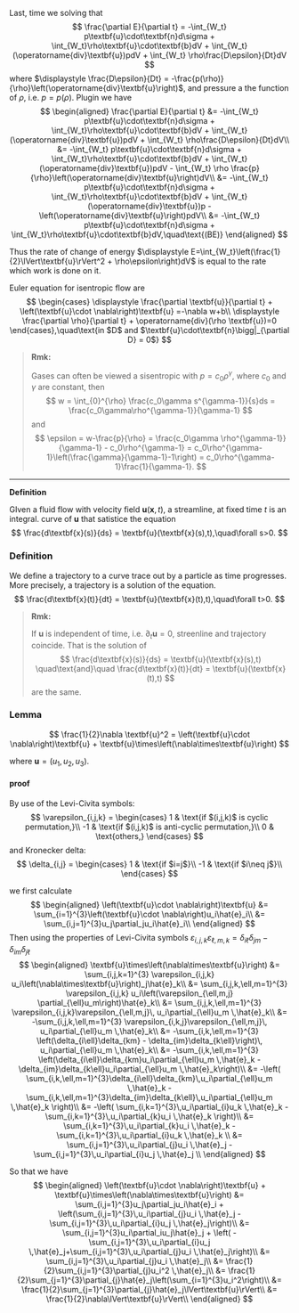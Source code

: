 Last, time we solving that
$$
\frac{\partial E}{\partial t} = -\int_{W_t} p\textbf{u}\cdot\textbf{n}d\sigma
	+ \int_{W_t}\rho\textbf{u}\cdot\textbf{b}dV
	+ \int_{W_t} (\operatorname{div}\textbf{u})pdV
	+ \int_{W_t} \rho\frac{D\epsilon}{Dt}dV
$$
where $\displaystyle \frac{D\epsilon}{Dt}  = -\frac{p(\rho)}{\rho}\left(\operatorname{div}\textbf{u}\right)$, and pressure a the function of $\rho$, i.e.  $p=p(\rho)$. Plugin we have
$$
\begin{aligned}
\frac{\partial E}{\partial t} 
&= -\int_{W_t} p\textbf{u}\cdot\textbf{n}d\sigma
	+ \int_{W_t}\rho\textbf{u}\cdot\textbf{b}dV
	+ \int_{W_t} (\operatorname{div}\textbf{u})pdV
	+ \int_{W_t} \rho\frac{D\epsilon}{Dt}dV\\
&= -\int_{W_t} p\textbf{u}\cdot\textbf{n}d\sigma
	+ \int_{W_t}\rho\textbf{u}\cdot\textbf{b}dV
	+ \int_{W_t} (\operatorname{div}\textbf{u})pdV
	- \int_{W_t} \rho \frac{p}{\rho}\left(\operatorname{div}\textbf{u}\right)dV\\
&= -\int_{W_t} p\textbf{u}\cdot\textbf{n}d\sigma
	+ \int_{W_t}\rho\textbf{u}\cdot\textbf{b}dV
	+ \int_{W_t} (\operatorname{div}\textbf{u})p
	-  \left(\operatorname{div}\textbf{u}\right)pdV\\
&= -\int_{W_t} p\textbf{u}\cdot\textbf{n}d\sigma + \int_{W_t}\rho\textbf{u}\cdot\textbf{b}dV,\quad\text{(BE)}
\end{aligned}
$$

Thus the rate of change of energy $\displaystyle E=\int_{W_t}\left(\frac{1}{2}\lVert\textbf{u}\rVert^2 + \rho\epsilon\right)dV$  is equal to the rate which work is done on it.

Euler equation for isentropic flow are
$$
\begin{cases}
\displaystyle \frac{\partial \textbf{u}}{\partial t} + \left(\textbf{u}\cdot \nabla\right)\textbf{u} =-\nabla w+b\\
\displaystyle \frac{\partial \rho}{\partial t} + \operatorname{div}(\rho \textbf{u})=0
\end{cases},\quad\text{in $D$ and $\textbf{u}\cdot\textbf{n}\bigg|_{\partial D} = 0$}
$$

> **Rmk:**
>
> Gases can often be viewed a sisentropic with $p=c_0\rho^\gamma$, where $c_0$ and $\gamma$ are constant, then
> $$
> w = \int_{0}^{\rho} \frac{c_0\gamma s^{\gamma-1}}{s}ds = \frac{c_0\gamma\rho^{\gamma-1}}{\gamma-1}
> $$
> and 
> $$
> \epsilon = w-\frac{p}{\rho} = \frac{c_0\gamma \rho^{\gamma-1}}{\gamma-1} - c_0\rho^{\gamma-1} = c_0\rho^{\gamma-1}\left(\frac{\gamma}{\gamma-1}-1\right) = c_0\rho^{\gamma-1}\frac{1}{\gamma-1}.
> $$

---

**Definition**

GIven a fluid flow with velocity field $\textbf{u}(\textbf{x},t)$, a streamline, at fixed time $t$ is an integral. curve of $\textbf{u}$ that satistice the equation
$$
\frac{d\textbf{x}(s)}{ds} = \textbf{u}(\textbf{x}(s),t),\quad\forall s>0.
$$

### Definition

We define a trajectory to a curve trace out by a particle as time progresses. More precisely, a trajectory is a solution of the equation.
$$
\frac{d\textbf{x}(t)}{dt} = \textbf{u}(\textbf{x}(t),t),\quad\forall t>0.
$$


> **Rmk:**
>
> If $\textbf{u}$ is independent of time, i.e. $\partial_t \textbf{u} = 0$, streenline and trajectory coincide. That is the solution of 
> $$
> \frac{d\textbf{x}(s)}{ds} = \textbf{u}(\textbf{x}(s),t) 
> \quad\text{and}\quad
> \frac{d\textbf{x}(t)}{dt} = \textbf{u}(\textbf{x}(t),t)
> $$
> are the same.

### Lemma

$$
\frac{1}{2}\nabla \textbf{u}^2 = \left(\textbf{u}\cdot \nabla\right)\textbf{u} + \textbf{u}\times\left(\nabla\times\textbf{u}\right)
$$

where $\textbf{u} = (u_1,u_2,u_3)$.

#### proof

By use of the Levi-Civita symbols:
$$
\varepsilon_{i,j,k} = 
\begin{cases}
  1 & \text{if $(i,j,k)$ is cyclic permutation,}\\
 -1 & \text{if $(i,j,k)$ is anti-cyclic permutation,}\\
  0 & \text{others,} 
\end{cases}
$$
and Kronecker delta:
$$
\delta_{i,j} = \begin{cases}
1 & \text{if $i=j$}\\
-1 & \text{if $i\neq j$}\\
\end{cases}
$$


we first calculate 
$$
\begin{aligned}
\left(\textbf{u}\cdot \nabla\right)\textbf{u}
&= \sum_{i=1}^{3}\left(\textbf{u}\cdot \nabla\right)u_i\hat{e}_i\\ 
&= \sum_{i,j=1}^{3}u_j\partial_ju_i\hat{e}_i\\
\end{aligned}
$$
Then using the properties of Levi-Civita symbols $\varepsilon_{i,j,k}\varepsilon_{\ell,m,k} = \delta_{i\ell}\delta_{jm}-\delta_{im}\delta_{j\ell}$
$$
\begin{aligned}
\textbf{u}\times\left(\nabla\times\textbf{u}\right) 
&= \sum_{i,j,k=1}^{3}
	\varepsilon_{i,j,k} u_i\left(\nabla\times\textbf{u}\right)_j\hat{e}_k\\
&= \sum_{i,j,k,\ell,m=1}^{3}
	\varepsilon_{i,j,k} u_i\left(\varepsilon_{\ell,m,j} \partial_{\ell}u_m\right)\hat{e}_k\\
&= \sum_{i,j,k,\ell,m=1}^{3}
	\varepsilon_{i,j,k}\varepsilon_{\ell,m,j}\, u_i\partial_{\ell}u_m \,\hat{e}_k\\
&= -\sum_{i,j,k,\ell,m=1}^{3}
	\varepsilon_{i,k,j}\varepsilon_{\ell,m,j}\, u_i\partial_{\ell}u_m \,\hat{e}_k\\
&= -\sum_{i,k,\ell,m=1}^{3}
	\left(\delta_{i\ell}\delta_{km} - \delta_{im}\delta_{k\ell}\right)\, u_i\partial_{\ell}u_m \,\hat{e}_k\\
&= -\sum_{i,k,\ell,m=1}^{3}
	\left(\delta_{i\ell}\delta_{km}u_i\partial_{\ell}u_m \,\hat{e}_k - \delta_{im}\delta_{k\ell}u_i\partial_{\ell}u_m \,\hat{e}_k\right)\\
&= -\left(
	\sum_{i,k,\ell,m=1}^{3}\delta_{i\ell}\delta_{km}\,u_i\partial_{\ell}u_m \,\hat{e}_k 
	-
	\sum_{i,k,\ell,m=1}^{3}\delta_{im}\delta_{k\ell}\,u_i\partial_{\ell}u_m \,\hat{e}_k
	\right)\\
&= -\left(
	\sum_{i,k=1}^{3}\,u_i\partial_{i}u_k \,\hat{e}_k 
	-
	\sum_{i,k=1}^{3}\,u_i\partial_{k}u_i \,\hat{e}_k
	\right)\\
&= \sum_{i,k=1}^{3}\,u_i\partial_{k}u_i \,\hat{e}_k -\sum_{i,k=1}^{3}\,u_i\partial_{i}u_k \,\hat{e}_k \\
&= \sum_{i,j=1}^{3}\,u_i\partial_{j}u_i \,\hat{e}_j -\sum_{i,j=1}^{3}\,u_i\partial_{i}u_j \,\hat{e}_j \\
\end{aligned}
$$

So that we have 
$$
\begin{aligned}
\left(\textbf{u}\cdot \nabla\right)\textbf{u} + \textbf{u}\times\left(\nabla\times\textbf{u}\right) 
&= \sum_{i,j=1}^{3}u_j\partial_ju_i\hat{e}_i 
	+ \left(\sum_{i,j=1}^{3}\,u_i\partial_{j}u_i \,\hat{e}_j 
	- \sum_{i,j=1}^{3}\,u_i\partial_{i}u_j \,\hat{e}_j\right)\\
&= \sum_{i,j=1}^{3}u_i\partial_iu_j\hat{e}_j
	+ \left( - \sum_{i,j=1}^{3}\,u_i\partial_{i}u_j \,\hat{e}_j+\sum_{i,j=1}^{3}\,u_i\partial_{j}u_i \,\hat{e}_j\right)\\
&= \sum_{i,j=1}^{3}\,u_i\partial_{j}u_i \,\hat{e}_j\\
&= \frac{1}{2}\sum_{i,j=1}^{3}\partial_{j}u_i^2 \,\hat{e}_j\\
&= \frac{1}{2}\sum_{j=1}^{3}\partial_{j}\hat{e}_j\left(\sum_{i=1}^{3}u_i^2\right)\\
&= \frac{1}{2}\sum_{j=1}^{3}\partial_{j}\hat{e}_j\lVert\textbf{u}\rVert\\
&= \frac{1}{2}\nabla\lVert\textbf{u}\rVert\\
\end{aligned}
$$
